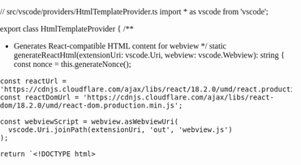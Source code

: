 // src/vscode/providers/HtmlTemplateProvider.ts
import * as vscode from 'vscode';

export class HtmlTemplateProvider {
  /**
   * Generates React-compatible HTML content for webview
   */
  static generateReactHtml(extensionUri: vscode.Uri, webview: vscode.Webview): string {
    const nonce = this.generateNonce();
    
    const reactUrl = 'https://cdnjs.cloudflare.com/ajax/libs/react/18.2.0/umd/react.production.min.js';
    const reactDomUrl = 'https://cdnjs.cloudflare.com/ajax/libs/react-dom/18.2.0/umd/react-dom.production.min.js';
    
    const webviewScript = webview.asWebviewUri(
      vscode.Uri.joinPath(extensionUri, 'out', 'webview.js')
    );

    return `<!DOCTYPE html>
<html lang="en">
<head>
    <meta charset="UTF-8">
    <meta name="viewport" content="width=device-width, initial-scale=1.0">
    <meta http-equiv="Content-Security-Policy" 
          content="default-src 'none'; 
                   script-src ${webview.cspSource} https://cdnjs.cloudflare.com 'nonce-${nonce}'; 
                   style-src ${webview.cspSource} 'unsafe-inline';
                   font-src ${webview.cspSource};">
    <title>Extension Assistant</title>
    <style>
        body {
            margin: 0;
            padding: 0;
            font-family: var(--vscode-font-family);
            font-size: var(--vscode-font-size);
            color: var(--vscode-foreground);
            background-color: var(--vscode-sideBar-background);
        }
        #root {
            width: 100%;
            height: 100vh;
            overflow: hidden;
        }
    </style>
</head>
<body>
    <div id="root"></div>
    
    <script nonce="${nonce}">
        const vscode = acquireVsCodeApi();
        window.vscode = vscode;
        console.log('VS Code API initialized');
    </script>
    
    <script nonce="${nonce}" src="${reactUrl}"></script>
    <script nonce="${nonce}" src="${reactDomUrl}"></script>
    <script nonce="${nonce}" src="${webviewScript}"></script>
</body>
</html>`;
  }

  private static generateNonce(): string {
    const possible = 'ABCDEFGHIJKLMNOPQRSTUVWXYZabcdefghijklmnopqrstuvwxyz0123456789';
    let text = '';
    for (let i = 0; i < 32; i++) {
      text += possible.charAt(Math.floor(Math.random() * possible.length));
    }
    return text;
  }
}